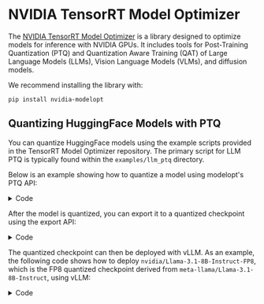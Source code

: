 # NVIDIA TensorRT Model Optimizer

The [NVIDIA TensorRT Model Optimizer](https://github.com/NVIDIA/TensorRT-Model-Optimizer) is a library designed to optimize models for inference with NVIDIA GPUs. It includes tools for Post-Training Quantization (PTQ) and Quantization Aware Training (QAT) of Large Language Models (LLMs), Vision Language Models (VLMs), and diffusion models.

We recommend installing the library with:

```console
pip install nvidia-modelopt
```

## Quantizing HuggingFace Models with PTQ

You can quantize HuggingFace models using the example scripts provided in the TensorRT Model Optimizer repository. The primary script for LLM PTQ is typically found within the `examples/llm_ptq` directory.

Below is an example showing how to quantize a model using modelopt's PTQ API:

<details>
<summary>Code</summary>

```python
import modelopt.torch.quantization as mtq
from transformers import AutoModelForCausalLM

# Load the model from HuggingFace
model = AutoModelForCausalLM.from_pretrained("<path_or_model_id>")

# Select the quantization config, for example, FP8
config = mtq.FP8_DEFAULT_CFG

# Define a forward loop function for calibration
def forward_loop(model):
    for data in calib_set:
        model(data)

# PTQ with in-place replacement of quantized modules
model = mtq.quantize(model, config, forward_loop)
```

</details>

After the model is quantized, you can export it to a quantized checkpoint using the export API:

<details>
<summary>Code</summary>

```python
import torch
from modelopt.torch.export import export_hf_checkpoint

with torch.inference_mode():
    export_hf_checkpoint(
        model,  # The quantized model.
        export_dir,  # The directory where the exported files will be stored.
    )
```

</details>

The quantized checkpoint can then be deployed with vLLM. As an example, the following code shows how to deploy `nvidia/Llama-3.1-8B-Instruct-FP8`, which is the FP8 quantized checkpoint derived from `meta-llama/Llama-3.1-8B-Instruct`, using vLLM:

<details>
<summary>Code</summary>

```python
from vllm import LLM, SamplingParams

def main():

    model_id = "nvidia/Llama-3.1-8B-Instruct-FP8"
    # Ensure you specify quantization='modelopt' when loading the modelopt checkpoint
    llm = LLM(model=model_id, quantization="modelopt", trust_remote_code=True)

    sampling_params = SamplingParams(temperature=0.8, top_p=0.9)

    prompts = [
        "Hello, my name is",
        "The president of the United States is",
        "The capital of France is",
        "The future of AI is",
    ]

    outputs = llm.generate(prompts, sampling_params)

    for output in outputs:
        prompt = output.prompt
        generated_text = output.outputs[0].text
        print(f"Prompt: {prompt!r}, Generated text: {generated_text!r}")

if __name__ == "__main__":
    main()
```

</details>
